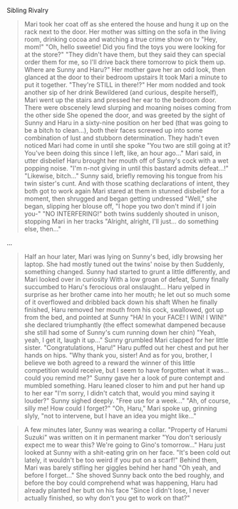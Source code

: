 Sibling Rivalry

>Mari took her coat off as she entered the house and hung it up on the rack next to the door. Her mother was sitting on the sofa in the living room, drinking cocoa and watching a true crime show on tv
>"Hey, mom!"
>"Oh, hello sweetie! Did you find the toys you were looking for at the store?"
>"They didn't have them, but they said they can special order them for me, so I'll drive back there tomorrow to pick them up. Where are Sunny and Haru?"
>Her mother gave her an odd look, then glanced at the door to their bedroom upstairs
>It took Mari a minute to put it together. "They're STILL in there!?" Her mom nodded and took another sip of her drink
>Bewildered (and curious, despite herself), Mari went up the stairs and pressed her ear to the bedroom door. There were obscenely lewd slurping and moaning noises coming from the other side
>She opened the door, and was greeted by the sight of Sunny and Haru in a sixty-nine position on her bed (that was going to be a bitch to clean...), both their faces screwed up into some combination of lust and stubborn determination. They hadn't even noticed Mari had come in until she spoke
>"You two are still going at it? You've been doing this since I left, like, an hour ago..." Mari said, in utter disbelief
>Haru brought her mouth off of Sunny's cock with a wet popping noise. "I'm n-not giving in until this bastard admits defeat...!"
>"Likewise, bitch..." Sunny said, briefly removing his tongue from his twin sister's cunt. And with those scathing declarations of intent, they both got to work again
>Mari stared at them in stunned disbelief for a moment, then shrugged and began getting undressed
>"Well," she began, slipping her blouse off, "I hope you two don't mind if I join you-"
>"NO INTERFERING!" both twins suddenly shouted in unison, stopping Mari in her tracks
>"Alright, alright, I'll just... do something else, then..."

...

>Half an hour later, Mari was lying on Sunny's bed, idly browsing her laptop. She had mostly tuned out the twins' noise by then
>Suddenly, something changed. Sunny had started to grunt a little differently, and Mari looked over in curiosity
>With a low groan of defeat, Sunny finally succumbed to Haru's ferocious oral onslaught...
>Haru yelped in surprise as her brother came into her mouth; he let out so much some of it overflowed and dribbled back down his shaft
>When he finally finished, Haru removed her mouth from his cock, swallowed, got up from the bed, and pointed at Sunny
>"HA! In your FACE! I WIN! I WIN!" she declared triumphantly (the effect somewhat dampened because she still had some of Sunny's cum running down her chin)
>"Yeah, yeah, I get it, laugh it up..." Sunny grumbled
>Mari clapped for her little sister. "Congratulations, Haru!"
>Haru puffed out her chest and put her hands on hips. "Why thank you, sister! And as for you, brother, I believe we both agreed to a reward the winner of this little competition would receive, but I seem to have forgotten what it was... could you remind me?"
>Sunny gave her a look of pure contempt and mumbled something. Haru leaned closer to him and put her hand up to her ear
>"I'm sorry, I didn't catch that, would you mind saying it louder?"
>Sunny sighed deeply. "Free use for a week..."
>"Ah, of course, silly me! How could I forget?"
>"Oh, Haru," Mari spoke up, grinning slyly, "not to intervene, but I have an idea you might like..."

>A few minutes later, Sunny was wearing a collar. "Property of Harumi Suzuki" was written on it in permanent marker
>"You don't seriously expect me to wear this? We're going to Gino's tomorrow..."
>Haru just looked at Sunny with a shit-eating grin on her face. "It's been cold out lately, it wouldn't be too weird if you put on a scarf!" Behind them, Mari was barely stifling her giggles behind her hand
>"Oh yeah, and before I forget..." She shoved Sunny back onto the bed roughly, and before the boy could comprehend what was happening, Haru had already planted her butt on his face
>"Since I didn't lose, I never actually finished, so why don't you get to work on that?"

